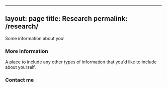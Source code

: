 
---
layout: page
title: Research
permalink: /research/
---

Some information about you!

### More Information

A place to include any other types of information that you'd like to include about yourself.

### Contact me
